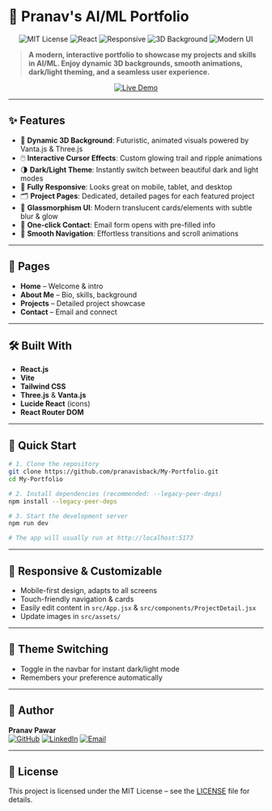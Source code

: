 # 🌟 Pranav's AI/ML Portfolio

<p align="center">
  <img src="https://img.shields.io/badge/License-MIT-blue.svg" alt="MIT License"/>
  <img src="https://img.shields.io/badge/Built%20With-React.js-blue" alt="React"/>
  <img src="https://img.shields.io/badge/Responsive-Yes-brightgreen" alt="Responsive"/>
  <img src="https://img.shields.io/badge/3D%20Background-Yes-purple" alt="3D Background"/>
  <img src="https://img.shields.io/badge/UI-Glassmorphism%20%2F%20Modern-informational" alt="Modern UI"/>
</p>

> **A modern, interactive portfolio to showcase my projects and skills in AI/ML. Enjoy dynamic 3D backgrounds, smooth animations, dark/light theming, and a seamless user experience.**

<p align="center">
    <a href="https://pranavisback.github.io/My-Portfolio/" target="_blank">
        <img src="https://img.shields.io/badge/🚀%20Live%20Demo-Click%20Here-brightgreen?style=for-the-badge" alt="Live Demo"/>
    </a>
</p>

---

## ✨ Features

- 🎨 **Dynamic 3D Background**: Futuristic, animated visuals powered by Vanta.js & Three.js
- 🖱️ **Interactive Cursor Effects**: Custom glowing trail and ripple animations
- 🌗 **Dark/Light Theme**: Instantly switch between beautiful dark and light modes
- 📱 **Fully Responsive**: Looks great on mobile, tablet, and desktop
- 🗂️ **Project Pages**: Dedicated, detailed pages for each featured project
- 🧊 **Glassmorphism UI**: Modern translucent cards/elements with subtle blur & glow
- 📧 **One-click Contact**: Email form opens with pre-filled info
- 🔗 **Smooth Navigation**: Effortless transitions and scroll animations

---

## 📄 Pages

- **Home** – Welcome & intro
- **About Me** – Bio, skills, background
- **Projects** – Detailed project showcase
- **Contact** – Email and connect

---

## 🛠️ Built With

- **React.js**
- **Vite**
- **Tailwind CSS**
- **Three.js** & **Vanta.js**
- **Lucide React** (icons)
- **React Router DOM**

---

## 🚦 Quick Start

```bash
# 1. Clone the repository
git clone https://github.com/pranavisback/My-Portfolio.git
cd My-Portfolio

# 2. Install dependencies (recommended: --legacy-peer-deps)
npm install --legacy-peer-deps

# 3. Start the development server
npm run dev

# The app will usually run at http://localhost:5173
```

---

## 📱 Responsive & Customizable

- Mobile-first design, adapts to all screens
- Touch-friendly navigation & cards
- Easily edit content in `src/App.jsx` & `src/components/ProjectDetail.jsx`
- Update images in `src/assets/`

---

## 🎨 Theme Switching

- Toggle in the navbar for instant dark/light mode
- Remembers your preference automatically

---

## 👤 Author

<p>
  <b>Pranav Pawar</b><br>
  <a href="https://github.com/pranavisback"><img src="https://img.shields.io/badge/GitHub-Profile-black?logo=github&style=flat-square" alt="GitHub"/></a>
  <a href="https://www.linkedin.com/in/pranav-pawar-op647"><img src="https://img.shields.io/badge/LinkedIn-Profile-blue?logo=linkedin&style=flat-square" alt="LinkedIn"/></a>
  <a href="mailto:pranav647p@gmail.com"><img src="https://img.shields.io/badge/Email-Contact-red?logo=gmail&style=flat-square" alt="Email"/></a>
</p>

---

## 📜 License

This project is licensed under the MIT License – see the [LICENSE](LICENSE) file for details.
